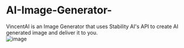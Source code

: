 # AI-Image-Generator-
VincentAI is an Image Generator that uses Stability AI's API to create AI generated image and deliver it to you.  
![image](https://github.com/kowshickraj21/AI-Image-Generator-/assets/134122443/766d8833-0c66-44e9-8a28-46d9086e83a1)

